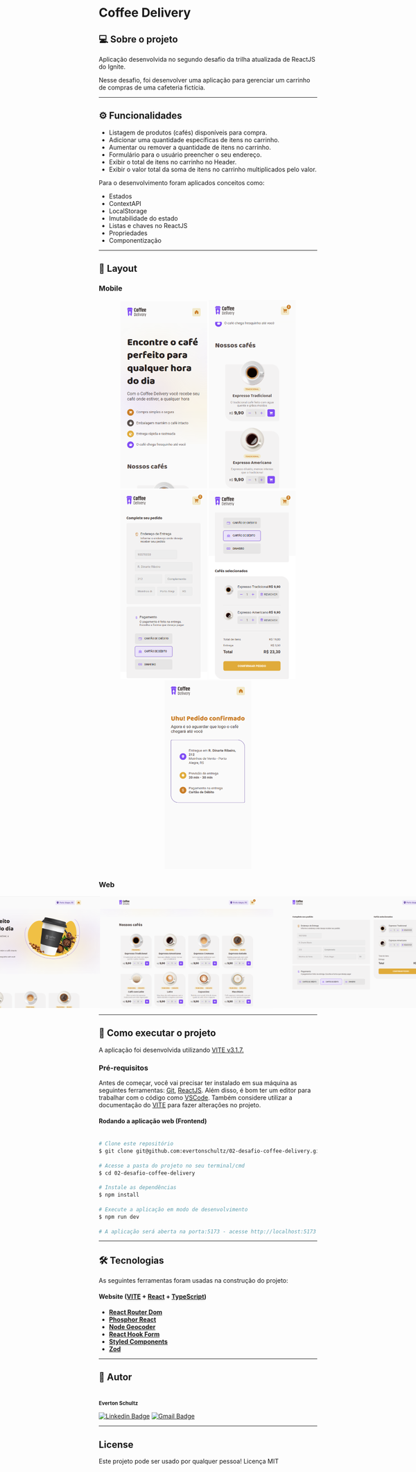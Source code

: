 # Coffee Delivery

## 💻 Sobre o projeto

<p>Aplicação desenvolvida no segundo desafio da trilha atualizada de ReactJS do Ignite.</p>
<p>Nesse desafio, foi desenvolver uma aplicação para gerenciar um carrinho de compras de uma cafeteria fictícia.</p>

---

## ⚙️ Funcionalidades

- Listagem de produtos (cafés) disponíveis para compra.
- Adicionar uma quantidade específicas de itens no carrinho.
- Aumentar ou remover a quantidade de itens no carrinho.
- Formulário para o usuário preencher o seu endereço.
- Exibir o total de itens no carrinho no Header.
- Exibir o valor total da soma de itens no carrinho multiplicados pelo valor.

Para o desenvolvimento foram aplicados conceitos como:
- Estados
- ContextAPI
- LocalStorage
- Imutabilidade do estado
- Listas e chaves no ReactJS
- Propriedades
- Componentização

---

## 🎨 Layout

### Mobile

<p align="center">
  <img alt="CoffeeDelivery" title="#CoffeeDelivery" src="./src/assets/layout/mobile-home.png" width="200px">

  <img alt="CoffeeDelivery" title="#CoffeeDelivery" src="./src/assets/layout/mobile-products.png" width="200px">

  <img alt="CoffeeDelivery" title="#CoffeeDelivery" src="./src/assets/layout/mobile-cart.png" width="200px">

  <img alt="CoffeeDelivery" title="#CoffeeDelivery" src="./src/assets/layout/mobile-cart-2.png" width="200px">

  <img alt="CoffeeDelivery" title="#CoffeeDelivery" src="./src/assets/layout/mobile-sending.png" width="200px">
</p>

### Web

<p align="center" style="display: flex; align-items: flex-start; justify-content: center;">
  <img alt="CoffeeDelivery" title="#CoffeeDelivery" src="./src/assets/layout/web-home.png" width="400px">

  <img alt="CoffeeDelivery" title="#CoffeeDelivery" src="./src/assets/layout/web-products.png" width="400px">

  <img alt="CoffeeDelivery" title="#CoffeeDelivery" src="./src/assets/layout/web-cart.png" width="400px">

  <img alt="CoffeeDelivery" title="#CoffeeDelivery" src="./src/assets/web-sending.png" width="400px">
</p>

---

## 🚀 Como executar o projeto
A aplicação foi desenvolvida utilizando [VITE v3.1.7.](https://vitejs.dev/)

### Pré-requisitos
Antes de começar, você vai precisar ter instalado em sua máquina as seguintes ferramentas: [Git](https://git-scm.com), [ReactJS](https://reactjs.org/). Além disso, é bom ter um editor para trabalhar com o código como [VSCode](https://code.visualstudio.com/). Também considere utilizar a documentação do [VITE](https://vitejs.dev/) para fazer alterações no projeto.

#### Rodando a aplicação web (Frontend)
```bash

# Clone este repositório
$ git clone git@github.com:evertonschultz/02-desafio-coffee-delivery.git

# Acesse a pasta do projeto no seu terminal/cmd
$ cd 02-desafio-coffee-delivery

# Instale as dependências
$ npm install

# Execute a aplicação em modo de desenvolvimento
$ npm run dev

# A aplicação será aberta na porta:5173 - acesse http://localhost:5173

```

---

## 🛠 Tecnologias
As seguintes ferramentas foram usadas na construção do projeto:

#### **Website**  ([VITE](https://vitejs.dev/)  +  [React](https://reactjs.org/)  +  [TypeScript](https://www.typescriptlang.org/))

-   **[React Router Dom](https://reactrouter.com/en/main)**
-   **[Phosphor React](https://phosphoricons.com/)**
-   **[Node Geocoder](https://www.npmjs.com/package/node-geocoder)**
-   **[React Hook Form](https://react-hook-form.com/)**
-   **[Styled Components](https://styled-components.com/)**
-   **[Zod](https://github.com/colinhacks/zod)**

---

## 🦸 Autor
<img style="border-radius: 50%;" src="https://avatars.githubusercontent.com/u/19807265?v=4" width="100px;" alt=""/>
 <br />
 <sub><b>Everton Schultz</b></sub></a>
 <br />

[![Linkedin Badge](https://img.shields.io/badge/-Everton-blue?style=flat-square&logo=Linkedin&logoColor=white&link=https://www.linkedin.com/in/https://www.linkedin.com/in/%C3%A9verton-schultz-824a1612b/)](https://www.linkedin.com/in/https://www.linkedin.com/in/%C3%A9verton-schultz-824a1612b/)
[![Gmail Badge](https://img.shields.io/badge/-evertonf.m.schultz98@gmail.com-c14438?style=flat-square&logo=Gmail&logoColor=white&link=mailto:evertonf.m.schultz98@gmail.com)](mailto:evertonf.m.schultz98@gmail.com)

---

## License
Este projeto pode ser usado por qualquer pessoa! Licença MIT

